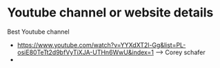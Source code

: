 # Youtube channel or website details

Best Youtube channel

- https://www.youtube.com/watch?v=YYXdXT2l-Gg&list=PL-osiE80TeTt2d9bfVyTiXJA-UTHn6WwU&index=1 --> Corey schafer
- 